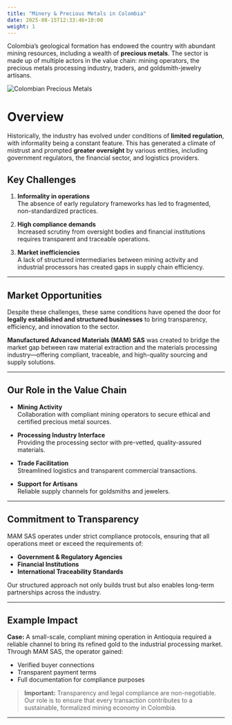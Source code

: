 ```yaml
---
title: "Minery & Precious Metals in Colombia"
date: 2025-08-15T12:33:46+10:00
weight: 1
---
```


Colombia’s geological formation has endowed the country with abundant mining 
resources, including a wealth of **precious metals**. The sector is made up of 
multiple actors in the value chain: mining operators, the precious metals 
processing industry, traders, and goldsmith-jewelry artisans.

![Colombian Precious Metals](/images/precious-metals-colombia.jpg)

# Overview

Historically, the industry has evolved under conditions of **limited regulation**, 
with informality being a constant feature. This has generated a climate of 
mistrust and prompted **greater oversight** by various entities, including 
government regulators, the financial sector, and logistics providers.

## Key Challenges

1. **Informality in operations**  
   The absence of early regulatory frameworks has led to fragmented, 
   non-standardized practices.

2. **High compliance demands**  
   Increased scrutiny from oversight bodies and financial institutions 
   requires transparent and traceable operations.

3. **Market inefficiencies**  
   A lack of structured intermediaries between mining activity and 
   industrial processors has created gaps in supply chain efficiency.

---

## Market Opportunities

Despite these challenges, these same conditions have opened the door for 
**legally established and structured businesses** to bring transparency, 
efficiency, and innovation to the sector.

**Manufactured Advanced Materials (MAM) SAS** was created to bridge the 
market gap between raw material extraction and the materials processing 
industry—offering compliant, traceable, and high-quality sourcing and 
supply solutions.

---

## Our Role in the Value Chain

- **Mining Activity**  
  Collaboration with compliant mining operators to secure ethical and 
  certified precious metal sources.

- **Processing Industry Interface**  
  Providing the processing sector with pre-vetted, quality-assured materials.

- **Trade Facilitation**  
  Streamlined logistics and transparent commercial transactions.

- **Support for Artisans**  
  Reliable supply channels for goldsmiths and jewelers.

---

## Commitment to Transparency

MAM SAS operates under strict compliance protocols, ensuring that all 
operations meet or exceed the requirements of:

- **Government & Regulatory Agencies**  
- **Financial Institutions**  
- **International Traceability Standards**

Our structured approach not only builds trust but also enables long-term 
partnerships across the industry.

---

## Example Impact

**Case:** A small-scale, compliant mining operation in Antioquia required 
a reliable channel to bring its refined gold to the industrial processing 
market. Through MAM SAS, the operator gained:

- Verified buyer connections  
- Transparent payment terms  
- Full documentation for compliance purposes

> **Important:** Transparency and legal compliance are non-negotiable.  
> Our role is to ensure that every transaction contributes to a sustainable, 
> formalized mining economy in Colombia.

---
